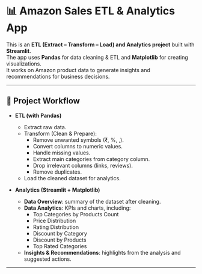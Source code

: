 # 📊 Amazon Sales ETL & Analytics App  

This is an **ETL (Extract – Transform – Load) and Analytics project** built with **Streamlit**.  
The app uses **Pandas** for data cleaning & ETL and **Matplotlib** for creating visualizations.  
It works on Amazon product data to generate insights and recommendations for business decisions.  

---

## 🚀 Project Workflow  

- **ETL (with Pandas)**  
  - Extract raw data.  
  - Transform (Clean & Prepare):  
    - Remove unwanted symbols (₹, %, ,).  
    - Convert columns to numeric values.  
    - Handle missing values.  
    - Extract main categories from category column.  
    - Drop irrelevant columns (links, reviews).  
    - Remove duplicates.  
  - Load the cleaned dataset for analytics.  

- **Analytics (Streamlit + Matplotlib)**  
  - **Data Overview**: summary of the dataset after cleaning.  
  - **Data Analytics**: KPIs and charts, including:  
    - Top Categories by Products Count  
    - Price Distribution  
    - Rating Distribution  
    - Discount by Category  
    - Discount by Products  
    - Top Rated Categories  
  - **Insights & Recommendations**: highlights from the analysis and suggested actions.  

---

